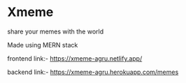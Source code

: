 # Xmeme
share your memes with the world

Made using MERN stack

frontend link:- https://xmeme-agru.netlify.app/

backend link:- https://xmeme-agru.herokuapp.com/memes
